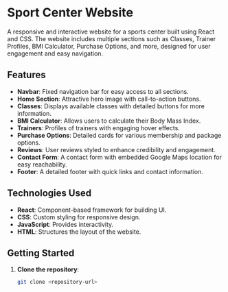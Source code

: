 # Sport Center Website

A responsive and interactive website for a sports center built using React and CSS. The website includes multiple sections such as Classes, Trainer Profiles, BMI Calculator, Purchase Options, and more, designed for user engagement and easy navigation.

## Features

- **Navbar**: Fixed navigation bar for easy access to all sections.
- **Home Section**: Attractive hero image with call-to-action buttons.
- **Classes**: Displays available classes with detailed buttons for more information.
- **BMI Calculator**: Allows users to calculate their Body Mass Index.
- **Trainers**: Profiles of trainers with engaging hover effects.
- **Purchase Options**: Detailed cards for various membership and package options.
- **Reviews**: User reviews styled to enhance credibility and engagement.
- **Contact Form**: A contact form with embedded Google Maps location for easy reachability.
- **Footer**: A detailed footer with quick links and contact information.

## Technologies Used

- **React**: Component-based framework for building UI.
- **CSS**: Custom styling for responsive design.
- **JavaScript**: Provides interactivity.
- **HTML**: Structures the layout of the website.

## Getting Started

1. **Clone the repository**:
   ```bash
   git clone <repository-url>
